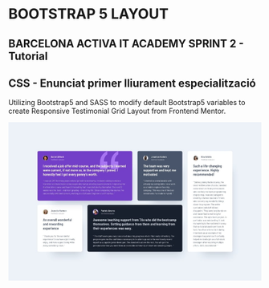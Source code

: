# BOOTSTRAP 5 LAYOUT

## BARCELONA ACTIVA IT ACADEMY SPRINT 2 - Tutorial

## CSS - Enunciat primer lliurament especialització

Utilizing Bootstrap5 and SASS to modify default Bootstrap5 variables to create Responsive Testimonial Grid Layout from Frontend Mentor.

![testimonial Grid Layout](./testimonialGridLayout.jpg)
